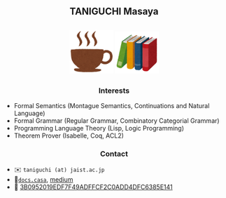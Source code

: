 <h2 align="center">TANIGUCHI Masaya<h2>

<p align="center">
  <img width="100" src="./cafe.png">
  <img width="100" src="./book.png">
</p>

<h3 align="center">Interests</h3>

- Formal Semantics (Montague Semantics, Continuations and Natural Language)
- Formal Grammar (Regular Grammar, Combinatory Categorial Grammar)
- Programming Language Theory (Lisp, Logic Programming)
- Theorem Prover (Isabelle, Coq, ACL2)

<h3 align="center">Contact</h3>

- :envelope: `taniguchi (at) jaist.ac.jp`
- :link:[`docs.casa`](https://www.docs.casa), [medium](https://medium.com/@linguist)
- :key: [3B0952019EDF7F49ADFFCF2C0ADD4DFC6385E141](https://keys.openpgp.org/search?q=3B0952019EDF7F49ADFFCF2C0ADD4DFC6385E141)
